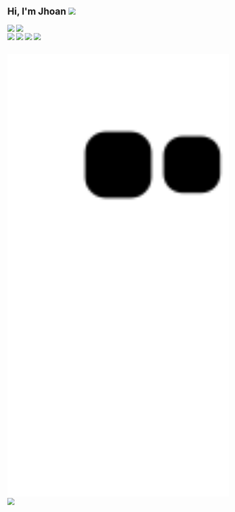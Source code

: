 <h2>Hi, I'm Jhoan 
<img src="https://camo.githubusercontent.com/63371d36886ee658f5a97401f393e1ab1684b2fd3de674b8f5efc7d410b2a3d0/68747470733a2f2f6d656469612e67697068792e636f6d2f6d656469612f57556c706c634d704f43456d5447427442572f67697068792e676966" width="50px"
/></h2>
<div>
<img height="250em"src="https://github-readme-stats.vercel.app/api?username=JSV-Lozano&show_icons=true&theme=tokyonight&include_all_commits-true&count_private-true"/>
<img height="250em"src="https://github-readme-stats.vercel.app/api/top-langs/?username=JSV-Lozano&layout-compact&langs_count-16&theme=tokyonight"/>
</div>
<div>
<img width="50px" src="https://cdn.jsdelivr.net/gh/devicons/devicon/icons/react/react-original.svg" />
<img width="50px" src="https://cdn.jsdelivr.net/gh/devicons/devicon/icons/javascript/javascript-original.svg" />
<img width="50px" src="https://cdn.jsdelivr.net/gh/devicons/devicon/icons/html5/html5-original.svg" />
<img width="50px" src="https://cdn.jsdelivr.net/gh/devicons/devicon/icons/css3/css3-original.svg" />
          
</div>

##

<div>
<img aling="left" width="700px"src="https://github.com/rafaballerini/rafaballerini/blob/output/github-contribution-grid-snake.svg"/>
<img src="https://user-images.githubusercontent.com/84351994/178536859-1715b4c7-c743-437a-8073-2b1975e6df8c.gif" width="250px"  />
</div>







